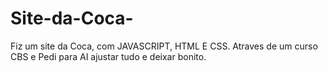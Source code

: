 # Site-da-Coca-
Fiz um site da Coca, com JAVASCRIPT, HTML E CSS. Atraves de um curso CBS e Pedi para AI ajustar tudo e deixar bonito. 
